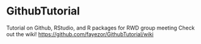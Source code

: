# GithubTutorial
Tutorial on Github, RStudio, and R packages for RWD group meeting
Check out the wiki! https://github.com/fayezor/GithubTutorial/wiki
